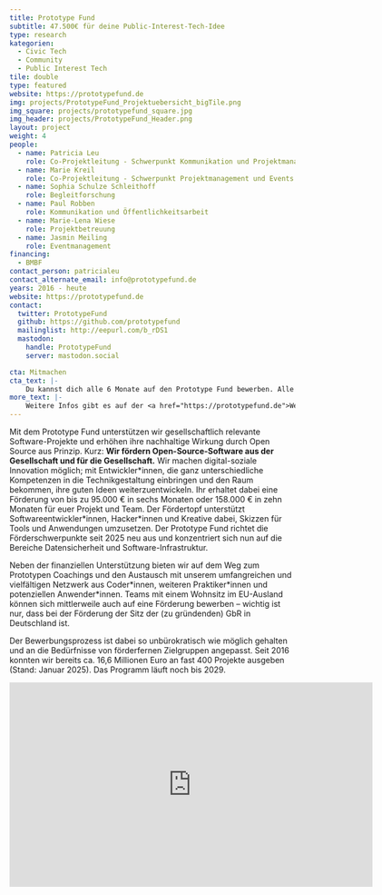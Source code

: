 ```yaml
---
title: Prototype Fund
subtitle: 47.500€ für deine Public-Interest-Tech-Idee
type: research
kategorien:
  - Civic Tech
  - Community
  - Public Interest Tech
tile: double
type: featured
website: https://prototypefund.de
img: projects/PrototypeFund_Projektuebersicht_bigTile.png
img_square: projects/prototypefund_square.jpg
img_header: projects/PrototypeFund_Header.png
layout: project
weight: 4
people:
  - name: Patricia Leu
    role: Co-Projektleitung - Schwerpunkt Kommunikation und Projektmanagement
  - name: Marie Kreil
    role: Co-Projektleitung - Schwerpunkt Projektmanagement und Events
  - name: Sophia Schulze Schleithoff
    role: Begleitforschung
  - name: Paul Robben
    role: Kommunikation und Öffentlichkeitsarbeit
  - name: Marie-Lena Wiese
    role: Projektbetreuung
  - name: Jasmin Meiling
    role: Eventmanagement
financing:
  - BMBF
contact_person: patricialeu
contact_alternate_email: info@prototypefund.de
years: 2016 - heute
website: https://prototypefund.de
contact:
  twitter: PrototypeFund
  github: https://github.com/prototypefund
  mailinglist: http://eepurl.com/b_rDS1
  mastodon:
    handle: PrototypeFund
    server: mastodon.social

cta: Mitmachen
cta_text: |-
    Du kannst dich alle 6 Monate auf den Prototype Fund bewerben. Alle Infos hierzu findest du <a href="https://prototypefund.de/faq/">hier</a>.
more_text: |-
    Weitere Infos gibt es auf der <a href="https://prototypefund.de">Website</a> des Prototype Fund.
---
```

Mit dem Prototype Fund unterstützen wir gesellschaftlich relevante Software-Projekte und erhöhen ihre nachhaltige Wirkung durch Open Source aus Prinzip. Kurz: __Wir fördern Open-Source-Software aus der Gesellschaft und für die Gesellschaft.__
Wir machen digital-soziale Innovation möglich; mit Entwickler\*innen, die ganz unterschiedliche Kompetenzen in die Technikgestaltung einbringen und den Raum bekommen, ihre guten Ideen weiterzuentwickeln. Ihr erhaltet dabei eine Förderung von bis zu 95.000 € in sechs Monaten oder 158.000 € in zehn Monaten für euer Projekt und Team. Der Fördertopf unterstützt Softwareentwickler\*innen, Hacker\*innen und Kreative dabei, Skizzen für Tools und Anwendungen umzusetzen. Der Prototype Fund richtet die Förderschwerpunkte seit 2025 neu aus und konzentriert sich nun auf die Bereiche Datensicherheit und Software-Infrastruktur.

Neben der finanziellen Unterstützung bieten wir auf dem Weg zum Prototypen Coachings und den Austausch mit unserem umfangreichen und vielfältigen Netzwerk aus Coder\*innen, weiteren Praktiker\*innen und potenziellen Anwender*innen. Teams mit einem Wohnsitz im EU-Ausland können sich mittlerweile auch auf eine Förderung bewerben – wichtig ist nur, dass bei der Förderung der Sitz der (zu gründenden) GbR in Deutschland ist.

Der Bewerbungsprozess ist dabei so unbürokratisch wie möglich gehalten und an die Bedürfnisse von förderfernen Zielgruppen angepasst. Seit 2016 konnten wir bereits ca. 16,6 Millionen Euro an fast 400 Projekte ausgeben (Stand: Januar 2025). Das Programm läuft noch bis 2029.

<iframe width="640" height="360" src="https://www.youtube-nocookie.com/embed/Ojvcz0JjDhs" frameborder="0" allow="accelerometer; autoplay; encrypted-media; gyroscope; picture-in-picture" allowfullscreen></iframe>
